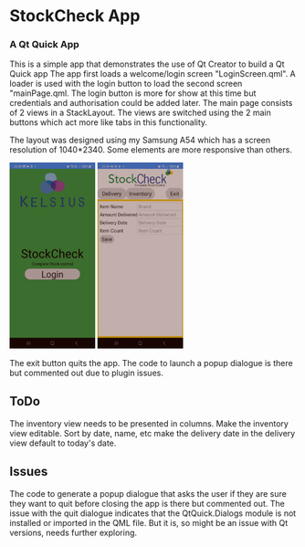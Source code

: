 # StockCheck App
### A Qt Quick App

This is a simple app that demonstrates the use of Qt Creator to build a Qt Quick app
The app first loads a welcome/login screen "LoginScreen.qml". A loader is used with 
the login button to load the second screen "mainPage.qml. The login button is more for show at this time but credentials and authorisation could be added later.
The main page consists of 2 views in a StackLayout. The views are switched using the 2 main buttons which act more like tabs in this functionality.

The layout was designed using my Samsung A54 which has a screen resolution of 1040*2340. Some elements are more responsive than others.


<img src="/Screenshot_1.jpg" width="150"/>      <img src="/Screenshot_2.jpg" width="150"/>

The exit button quits the app. The code to launch a popup dialogue is there but commented out due to plugin issues.

## ToDo
The inventory view needs to be presented in columns.
Make the inventory view editable.
Sort by date, name, etc
make the delivery date in the delivery view default to today's date.


## Issues
The code to generate a popup dialogue that asks the user if they are sure they want to quit before closing the app is there but commented out. The issue with the quit dialogue indicates that the QtQuick.Dialogs module is not installed or imported in the QML file. But it is, so might be an issue with Qt versions, needs further exploring. 
